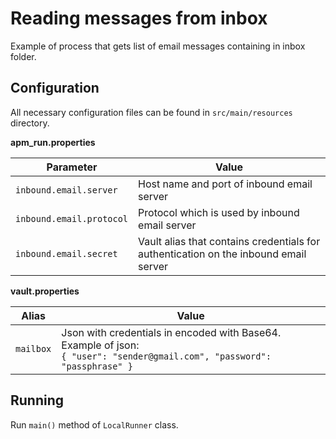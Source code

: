 # Reading messages from inbox

Example of process that gets list of email messages containing in inbox folder.  

## Configuration
All necessary configuration files can be found in <code>src/main/resources</code> directory.

**apm_run.properties**

| Parameter     | Value         |
| ------------- |---------------|
| `inbound.email.server` | Host name and port of inbound email server |
| `inbound.email.protocol` | Protocol which is used by inbound email server |
| `inbound.email.secret` | Vault alias that contains credentials for authentication on the inbound email server |

**vault.properties**

| Alias     | Value         |
| ------------- |---------------|
| `mailbox` | Json with credentials in encoded with Base64. Example of json:<br>`{ "user": "sender@gmail.com", "password": "passphrase" }` |

## Running

Run `main()` method of `LocalRunner` class.